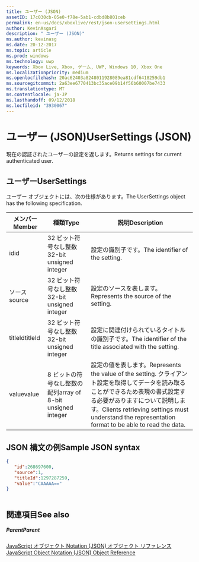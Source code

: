 ```yaml
---
title: ユーザー (JSON)
assetID: 17c030cb-05e0-f78e-5ab1-cdbd8b801ceb
permalink: en-us/docs/xboxlive/rest/json-usersettings.html
author: KevinAsgari
description: " ユーザー (JSON)"
ms.author: kevinasg
ms.date: 20-12-2017
ms.topic: article
ms.prod: windows
ms.technology: uwp
keywords: Xbox Live, Xbox, ゲーム, UWP, Windows 10, Xbox One
ms.localizationpriority: medium
ms.openlocfilehash: 20ac62403a8248011928089ea81cdf6418259db1
ms.sourcegitcommit: 2a63ee6770413bc35ace09b14f56b60007be7433
ms.translationtype: MT
ms.contentlocale: ja-JP
ms.lasthandoff: 09/12/2018
ms.locfileid: "3930067"
---
```

# <a name="usersettings-json"></a><span data-ttu-id="b16a3-104">ユーザー (JSON)</span><span class="sxs-lookup"><span data-stu-id="b16a3-104">UserSettings (JSON)</span></span>
<span data-ttu-id="b16a3-105">現在の認証されたユーザーの設定を返します。</span><span class="sxs-lookup"><span data-stu-id="b16a3-105">Returns settings for current authenticated user.</span></span> 
<a id="ID4EN"></a>

 
## <a name="usersettings"></a><span data-ttu-id="b16a3-106">ユーザー</span><span class="sxs-lookup"><span data-stu-id="b16a3-106">UserSettings</span></span>
 
<span data-ttu-id="b16a3-107">ユーザー オブジェクトには、次の仕様があります。</span><span class="sxs-lookup"><span data-stu-id="b16a3-107">The UserSettings object has the following specification.</span></span>
 
| <span data-ttu-id="b16a3-108">メンバー</span><span class="sxs-lookup"><span data-stu-id="b16a3-108">Member</span></span>| <span data-ttu-id="b16a3-109">種類</span><span class="sxs-lookup"><span data-stu-id="b16a3-109">Type</span></span>| <span data-ttu-id="b16a3-110">説明</span><span class="sxs-lookup"><span data-stu-id="b16a3-110">Description</span></span>| 
| --- | --- | --- | 
| <span data-ttu-id="b16a3-111">id</span><span class="sxs-lookup"><span data-stu-id="b16a3-111">id</span></span>| <span data-ttu-id="b16a3-112">32 ビット符号なし整数</span><span class="sxs-lookup"><span data-stu-id="b16a3-112">32-bit unsigned integer</span></span>| <span data-ttu-id="b16a3-113">設定の識別子です。</span><span class="sxs-lookup"><span data-stu-id="b16a3-113">The identifier of the setting.</span></span>| 
| <span data-ttu-id="b16a3-114">ソース</span><span class="sxs-lookup"><span data-stu-id="b16a3-114">source</span></span>| <span data-ttu-id="b16a3-115">32 ビット符号なし整数</span><span class="sxs-lookup"><span data-stu-id="b16a3-115">32-bit unsigned integer</span></span>| <span data-ttu-id="b16a3-116">設定のソースを表します。</span><span class="sxs-lookup"><span data-stu-id="b16a3-116">Represents the source of the setting.</span></span> | 
| <span data-ttu-id="b16a3-117">titleId</span><span class="sxs-lookup"><span data-stu-id="b16a3-117">titleId</span></span>| <span data-ttu-id="b16a3-118">32 ビット符号なし整数</span><span class="sxs-lookup"><span data-stu-id="b16a3-118">32-bit unsigned integer</span></span>| <span data-ttu-id="b16a3-119">設定に関連付けられているタイトルの識別子です。</span><span class="sxs-lookup"><span data-stu-id="b16a3-119">The identifier of the title associated with the setting.</span></span> | 
| <span data-ttu-id="b16a3-120">value</span><span class="sxs-lookup"><span data-stu-id="b16a3-120">value</span></span>| <span data-ttu-id="b16a3-121">8 ビットの符号なし整数の配列</span><span class="sxs-lookup"><span data-stu-id="b16a3-121">array of 8-bit unsigned integer</span></span>| <span data-ttu-id="b16a3-122">設定の値を表します。</span><span class="sxs-lookup"><span data-stu-id="b16a3-122">Represents the value of the setting.</span></span> <span data-ttu-id="b16a3-123">クライアント設定を取得してデータを読み取ることができるため表現の書式設定する必要がありますについて説明します。</span><span class="sxs-lookup"><span data-stu-id="b16a3-123">Clients retrieving settings must understand the representation format to be able to read the data.</span></span> | 
  
<a id="ID4EJC"></a>

 
## <a name="sample-json-syntax"></a><span data-ttu-id="b16a3-124">JSON 構文の例</span><span class="sxs-lookup"><span data-stu-id="b16a3-124">Sample JSON syntax</span></span>
 

```json
{
   "id":268697600,
   "source":1,
   "titleId":1297287259,
   "value":"CAAAAA=="
}
    
```

  
<a id="ID4ESC"></a>

 
## <a name="see-also"></a><span data-ttu-id="b16a3-125">関連項目</span><span class="sxs-lookup"><span data-stu-id="b16a3-125">See also</span></span>
 
<a id="ID4EUC"></a>

 
##### <a name="parent"></a><span data-ttu-id="b16a3-126">Parent</span><span class="sxs-lookup"><span data-stu-id="b16a3-126">Parent</span></span> 

[<span data-ttu-id="b16a3-127">JavaScript オブジェクト Notation (JSON) オブジェクト リファレンス</span><span class="sxs-lookup"><span data-stu-id="b16a3-127">JavaScript Object Notation (JSON) Object Reference</span></span>](atoc-xboxlivews-reference-json.md)

   